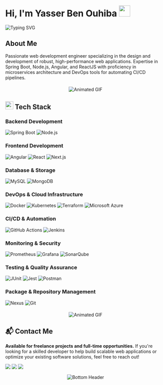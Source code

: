 <h1><b>Hi, I'm Yasser Ben Ouhiba</b> 
  <img src="https://media.giphy.com/media/hvRJCLFzcasrR4ia7z/giphy.gif" width="35">
</h1>

<img src="https://readme-typing-svg.demolab.com?font=Fira+Code&size=24&duration=4000&pause=1000&color=38BDF8&width=500&lines=Full+Stack+Engineer;Microservices+Architect;DevOps+Specialist" alt="Typing SVG">

## About Me

Passionate web development engineer specializing in the design and development of robust, high-performance web applications. Expertise in Spring Boot, Node.js, Angular, and ReactJS with proficiency in microservices architecture and DevOps tools for automating CI/CD pipelines.

<div align="center" style="margin: 20px 0">
  <img src="https://user-images.githubusercontent.com/73097560/115834477-dbab4500-a447-11eb-908a-139a6edaec5c.gif" alt="Animated GIF">
</div>

## <img src="https://media2.giphy.com/media/QssGEmpkyEOhBCb7e1/giphy.gif?cid=ecf05e47a0n3gi1bfqntqmob8g9aid1oyj2wr3ds3mg700bl&rid=giphy.gif" width="25"> Tech Stack

### Backend Development
![Spring Boot](https://img.shields.io/badge/-Spring%20Boot-6DB33F?logo=springboot&logoColor=white&style=for-the-badge)
![Node.js](https://img.shields.io/badge/-Node.js-339933?logo=nodedotjs&logoColor=white&style=for-the-badge)

### Frontend Development
![Angular](https://img.shields.io/badge/-Angular-DD0031?logo=angular&logoColor=white&style=for-the-badge)
![React](https://img.shields.io/badge/-React-61DAFB?logo=react&logoColor=black&style=for-the-badge)
![Next.js](https://img.shields.io/badge/-Next.js-000000?logo=nextdotjs&logoColor=white&style=for-the-badge)

### Database & Storage
![MySQL](https://img.shields.io/badge/-MySQL-4479A1?logo=mysql&logoColor=white&style=for-the-badge)
![MongoDB](https://img.shields.io/badge/-MongoDB-47A248?logo=mongodb&logoColor=white&style=for-the-badge)

### DevOps & Cloud Infrastructure
![Docker](https://img.shields.io/badge/-Docker-2496ED?logo=docker&logoColor=white&style=for-the-badge)
![Kubernetes](https://img.shields.io/badge/-Kubernetes-326CE5?logo=kubernetes&logoColor=white&style=for-the-badge)
![Terraform](https://img.shields.io/badge/-Terraform-7B42BC?logo=terraform&logoColor=white&style=for-the-badge)
![Microsoft Azure](https://img.shields.io/badge/-Microsoft%20Azure-0078D4?logo=microsoftazure&logoColor=white&style=for-the-badge)

### CI/CD & Automation
![GitHub Actions](https://img.shields.io/badge/-GitHub%20Actions-2088FF?logo=githubactions&logoColor=white&style=for-the-badge)
![Jenkins](https://img.shields.io/badge/-Jenkins-D24939?logo=jenkins&logoColor=white&style=for-the-badge)

### Monitoring & Security
![Prometheus](https://img.shields.io/badge/-Prometheus-E6522C?logo=prometheus&logoColor=white&style=for-the-badge)
![Grafana](https://img.shields.io/badge/-Grafana-F46800?logo=grafana&logoColor=white&style=for-the-badge)
![SonarQube](https://img.shields.io/badge/-SonarQube-4E9BCD?logo=sonarqube&logoColor=white&style=for-the-badge)

### Testing & Quality Assurance
![JUnit](https://img.shields.io/badge/-JUnit-25A162?logo=junit5&logoColor=white&style=for-the-badge)
![Jest](https://img.shields.io/badge/-Jest-C21325?logo=jest&logoColor=white&style=for-the-badge)
![Postman](https://img.shields.io/badge/-Postman-FF6C37?logo=postman&logoColor=white&style=for-the-badge)

### Package & Repository Management
![Nexus](https://img.shields.io/badge/-Nexus-8C8C8C?logo=sonatype&logoColor=white&style=for-the-badge)
![Git](https://img.shields.io/badge/-Git-F05032?logo=git&logoColor=white&style=for-the-badge)

<div align="center" style="margin: 20px 0">
  <img src="https://user-images.githubusercontent.com/73097560/115834477-dbab4500-a447-11eb-908a-139a6edaec5c.gif" alt="Animated GIF">
</div>

## 📬 Contact Me  

**Available for freelance projects and full-time opportunities.** If you're looking for a skilled developer to help build scalable web applications or optimize your existing software solutions, feel free to reach out!  

<p align="left">
  <a href="https://linkedin.com/in/yasser-ben-ouhiba"><img src="https://img.shields.io/badge/-LinkedIn-0A66C2?logo=linkedin&logoColor=white&style=for-the-badge"></a>
  <a href="https://yasserbenouhiba.vercel.app/"><img src="https://img.shields.io/badge/-Portfolio-000000?logo=About.me&logoColor=white&style=for-the-badge"></a>
  <a href="mailto:yasserbenouhiba@gmail.com"><img src="https://img.shields.io/badge/-Email-EA4335?logo=gmail&logoColor=white&style=for-the-badge"></a>
</p>

<div align="center">
  <img src="https://raw.githubusercontent.com/Trilokia/Trilokia/379277808c61ef204768a61bbc5d25bc7798ccf1/bottom_header.svg" alt="Bottom Header">
</div>
